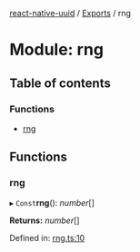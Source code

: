 [react-native-uuid](..) / [Exports](../modules.md) / rng

# Module: rng

## Table of contents

### Functions

- [rng](rng.md#rng)

## Functions

### rng

▸ `Const`**rng**(): *number*[]

**Returns:** *number*[]

Defined in: [rng.ts:10](https://github.com/eugenehp/react-native-uuid/blob/d476a1f/src/rng.ts#L10)
